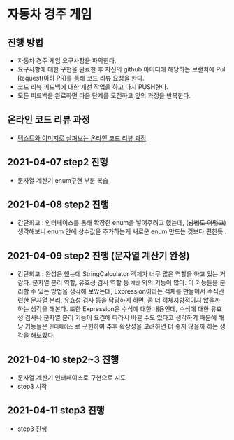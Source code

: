 # 자동차 경주 게임
## 진행 방법
* 자동차 경주 게임 요구사항을 파악한다.
* 요구사항에 대한 구현을 완료한 후 자신의 github 아이디에 해당하는 브랜치에 Pull Request(이하 PR)를 통해 코드 리뷰 요청을 한다.
* 코드 리뷰 피드백에 대한 개선 작업을 하고 다시 PUSH한다.
* 모든 피드백을 완료하면 다음 단계를 도전하고 앞의 과정을 반복한다.

## 온라인 코드 리뷰 과정
* [텍스트와 이미지로 살펴보는 온라인 코드 리뷰 과정](https://github.com/next-step/nextstep-docs/tree/master/codereview)

## 2021-04-07 step2 진행 
- 문자열 계산기 enum구현 부분 복습

## 2021-04-08 step2 진행
- 간단회고 : 인터페이스를 통해 확장한 enum을 넣어주려고 했는데, (~~방법도 어렵고~~)
  생각해보니 enum 안에 상수값을 추가하는게 새로운 enum 만드는 것보다 편한듯..
  
## 2021-04-09 step2 진행 (문자열 계산기 완성)
- 간단회고 : 완성은 했는데 StringCalculator 객체가 너무 많은 역할을 하고 있는 거 같다.
  문자열 분리 역할, 유효성 검사 역할 등 `계산` 외의 기능이 많다. 이 기능들을 분리할 수 있는 방법을
  생각해 보았는데, Expression이라는 객체를 만들어서 수식관련한 문자열 분리, 유효성 검사 등을 담당하게
  하면, 좀 더 객체지향적이지 않을까 하는 생각을 해본다. 또한 Expression은 수식에 대한 내용인데,
  수식에 대한 유효성 검사나 문자열 분리 기능이 요건에 따라서 바뀔 수도 있다고 생각하기 때문에
  해당 기능들은 `인터페이스` 로 구현하여 추후 확장성을 고려하면 더 좋지 않을까 하는 생각을 해보았다.

## 2021-04-10 step2~3 진행
- 문자열 계산기 인터페이스로 구현으로 시도
- step3 시작

## 2021-04-11 step3 진행
- step3 진행
